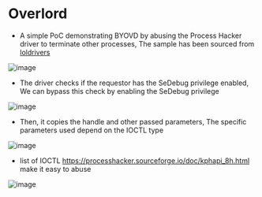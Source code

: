 # Overlord

* A simple PoC demonstrating BYOVD by abusing the Process Hacker driver to terminate other processes, The sample has been sourced from [loldrivers](https://www.loldrivers.io/drivers/edd29861-6984-4dbe-8e7c-22e9b6cf68d0/)

![image](https://github.com/ZeroMemoryEx/Overlord/assets/60795188/7f40c0ed-dc5d-45a3-9ff4-e1f1610b5c24)

* The driver checks if the requestor has the SeDebug privilege enabled, We can bypass this check by enabling the SeDebug privilege

![image](https://github.com/ZeroMemoryEx/Overlord/assets/60795188/b4263b87-468b-4a50-a80b-1e25262aeaab)

* Then, it copies the handle and other passed parameters, The specific parameters used depend on the IOCTL type

![image](https://github.com/ZeroMemoryEx/Overlord/assets/60795188/47f840ce-a8f8-4af8-a895-fd6deb41fcb4)

* list of IOCTL https://processhacker.sourceforge.io/doc/kphapi_8h.html make it easy to abuse

![image](https://github.com/ZeroMemoryEx/Overlord/assets/60795188/0ebfcb3b-6bda-4c12-aca5-bc27c3749d0f)
